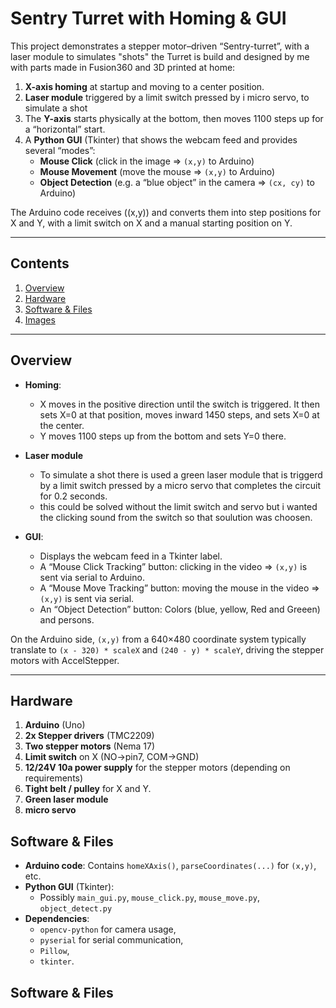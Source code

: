 # Sentry Turret with Homing & GUI

This project demonstrates a stepper motor–driven “Sentry-turret”, with a laser module to simulates "shots" the Turret is build and designed by me with parts made in Fusion360 and 3D printed at home:

1. **X-axis homing** at startup and moving to a center position.
2. **Laser module** triggered by a limit switch pressed by i micro servo, to simulate a shot
3. The **Y-axis** starts physically at the bottom, then moves 1100 steps up for a “horizontal” start.  
4. A **Python GUI** (Tkinter) that shows the webcam feed and provides several “modes”:  
   - **Mouse Click** (click in the image => `(x,y)` to Arduino)  
   - **Mouse Movement** (move the mouse => `(x,y)` to Arduino)  
   - **Object Detection** (e.g. a “blue object” in the camera => `(cx, cy)` to Arduino)

The Arduino code receives \((x,y)\) and converts them into step positions for X and Y, with a limit switch on X and a manual starting position on Y.

---

## Contents

1. [Overview](#overview)  
2. [Hardware](#hardware)  
3. [Software & Files](#software--files)  
4. [Images](#images)

---

## Overview

- **Homing**:  
  - X moves in the positive direction until the switch is triggered. It then sets X=0 at that position, moves inward 1450 steps, and sets X=0 at the center.  
  - Y moves 1100 steps up from the bottom and sets Y=0 there.
 
- **Laser module**
  - To simulate a shot there is used a green laser module that is triggerd by a limit switch pressed by a micro servo that completes the circuit for 0.2 seconds.
  - this could be solved without the limit switch and servo but i wanted the clicking sound from the switch so that soulution was choosen.

- **GUI**:  
  - Displays the webcam feed in a Tkinter label.  
  - A “Mouse Click Tracking” button: clicking in the video => `(x,y)` is sent via serial to Arduino.  
  - A “Mouse Move Tracking” button: moving the mouse in the video => `(x,y)` is sent via serial.  
  - An “Object Detection” button: Colors (blue, yellow, Red and Greeen) and persons.

On the Arduino side, `(x,y)` from a 640×480 coordinate system typically translate to `(x - 320) * scaleX` and `(240 - y) * scaleY`, driving the stepper motors with AccelStepper.

---

## Hardware

1. **Arduino** (Uno)  
2. **2x Stepper drivers** (TMC2209)  
3. **Two stepper motors** (Nema 17)  
4. **Limit switch** on X (NO->pin7, COM->GND)  
5. **12/24V 10a power supply** for the stepper motors (depending on requirements)  
6. **Tight belt / pulley** for X and Y.
7. **Green laser module**
8. **micro servo**

## Software & Files

- **Arduino code**: Contains `homeXAxis()`, `parseCoordinates(...)` for `(x,y)`, etc.  
- **Python GUI** (Tkinter):  
  - Possibly `main_gui.py`, `mouse_click.py`, `mouse_move.py`, `object_detect.py`  
- **Dependencies**:  
  - `opencv-python` for camera usage,  
  - `pyserial` for serial communication,  
  - `Pillow`,  
  - `tkinter`.

 ## Software & Files
